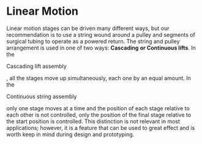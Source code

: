 # Linear Motion

Linear motion stages can be driven many different ways, but our recommendation is to use a string wound around a pulley and segments of surgical tubing to operate as a powered return. The string and pulley arrangement is used in one of two ways: **Cascading** **or Continuous lifts**. In the

Cascading lift assembly

, all the stages move up simultaneously, each one by an equal amount. In the

Continuous string assembly

only one stage moves at a time and the position of each stage relative to each other is not controlled, only the position of the final stage relative to the start position is controlled. This distinction is not relevant in most applications; however, it is a feature that can be used to great effect and is worth keep in mind during design and prototyping.

